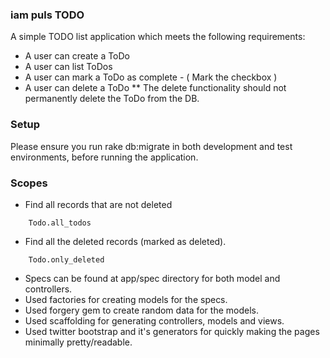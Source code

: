 ### iam puls TODO

A simple TODO list application which meets the following requirements: 

* A user can create a ToDo
* A user can list ToDos
* A user can mark a ToDo as complete - ( Mark the checkbox )
* A user can delete a ToDo
 ** The delete functionality should not permanently delete the ToDo from the DB.

### Setup
Please ensure you run rake db:migrate in both development and test environments, before running the application.

### Scopes

* Find all records that are not deleted
````
	Todo.all_todos
````

* Find all the deleted records (marked as deleted).
````
	Todo.only_deleted
````

* Specs can be found at app/spec directory for both model and controllers. 
* Used factories for creating models for the specs. 
* Used forgery gem to create random data for the models. 
* Used scaffolding for generating controllers, models and views. 
* Used twitter bootstrap and it's generators for quickly making the pages minimally pretty/readable.
